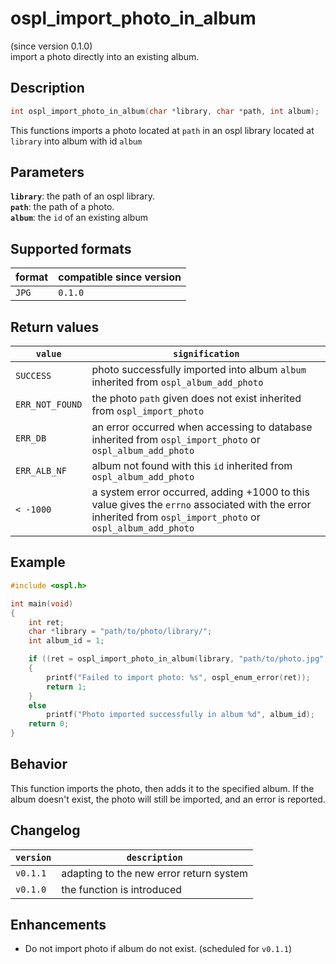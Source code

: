 # ospl_import_photo_in_album
(since version 0.1.0)  
import a photo directly into an existing album.



## Description

```c
int ospl_import_photo_in_album(char *library, char *path, int album);
```
This functions imports a photo located at `path` in an ospl library located at `library` into album with id `album`

## Parameters

**`library`**: the path of an ospl library.  
**`path`**: the path of a photo.  
**`album`**: the `id` of an existing album  


## Supported formats

| format | compatible since version |
| ------ | ------------------------ |
| `JPG`  | `0.1.0`                  |


## Return values

| `value`         | `signification`                                              |
| --------------- | ------------------------------------------------------------ |
| `SUCCESS`       | photo successfully imported  into album `album` inherited from `ospl_album_add_photo` |
| `ERR_NOT_FOUND` | the photo `path` given does not exist inherited from `ospl_import_photo` |
| `ERR_DB`        | an error occurred when accessing to database inherited from `ospl_import_photo` or `ospl_album_add_photo` |
| `ERR_ALB_NF`    | album not found with this `id` inherited from `ospl_album_add_photo` |
| `< -1000`       | a system error occurred, adding +1000 to this value gives the `errno` associated with the error inherited from `ospl_import_photo` or `ospl_album_add_photo` |


## Example

```c
#include <ospl.h>

int main(void)
{
	int ret;
	char *library = "path/to/photo/library/";
	int album_id = 1;

	if ((ret = ospl_import_photo_in_album(library, "path/to/photo.jpg", album_id)) < 0)
	{
		printf("Failed to import photo: %s", ospl_enum_error(ret));
		return 1;
	}
	else
		printf("Photo imported successfully in album %d", album_id);
	return 0;
}
```


## Behavior

This function imports the photo, then adds  it to the specified album. If the album doesn't exist, the photo will still be imported, and an error is reported.


## Changelog

| `version` | `description`                           |
| --------- | --------------------------------------- |
| `v0.1.1`  | adapting to the new error return system |
| `v0.1.0`  | the function is introduced              |


## Enhancements

- Do not import photo if album do not exist. (scheduled for `v0.1.1`)

